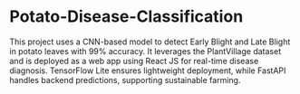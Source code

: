 # Potato-Disease-Classification

This project uses a CNN-based model to detect Early Blight and Late Blight in potato leaves with 99% accuracy. It leverages the PlantVillage dataset and is deployed as a web app using React JS for real-time disease diagnosis. TensorFlow Lite ensures lightweight deployment, while FastAPI handles backend predictions, supporting sustainable farming.
